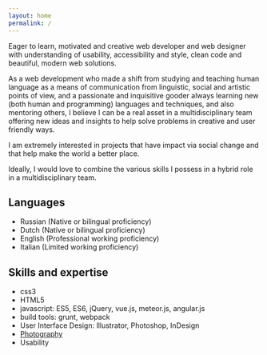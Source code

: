 ```yaml
---
layout: home
permalink: /
---
```


Eager to learn, motivated and creative web developer and web designer with understanding of usability, accessibility and style, clean code and beautiful, modern web solutions.

As a web development who made a shift from studying and teaching human language as a means of communication from linguistic, social and artistic points of view, and a passionate and inquisitive gooder always learning new (both human and programming) languages and techniques, and also mentoring others, I believe I can be a real asset in a multidisciplinary team offering new ideas and insights to help solve problems in creative and user friendly ways.

I am extremely interested in projects that have impact via social change and that help make the world a better place.

Ideally, I would love to combine the various skills I possess in a hybrid role in a multidisciplinary team.

## Languages
* Russian (Native or bilingual proficiency)
* Dutch (Native or bilingual proficiency)
* English (Professional working proficiency)
* Italian (Limited working proficiency)

## Skills and expertise
* css3
* HTML5
* javascript: ES5, ES6, jQuery, vue.js, meteor.js, angular.js
* build tools: grunt, webpack
* User Interface Design: Illustrator, Photoshop, InDesign
* [Photography](https://500px.com/katjahollaar)
* Usability
